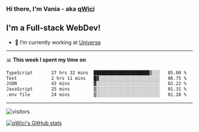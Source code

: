 ### Hi there, I'm Vania - aka [qWici][website]

## I'm a Full-stack WebDev!
- 🔭 I’m currently working at [Universe][universe]

---

📊 **This week I spent my time on**
<!--START_SECTION:waka-->

```txt
TypeScript       27 hrs 32 mins  █████████████████████▒░░░   85.00 %
Text             2 hrs 11 mins   █▓░░░░░░░░░░░░░░░░░░░░░░░   06.75 %
JSON             43 mins         ▓░░░░░░░░░░░░░░░░░░░░░░░░   02.22 %
JavaScript       25 mins         ▒░░░░░░░░░░░░░░░░░░░░░░░░   01.31 %
.env file        24 mins         ▒░░░░░░░░░░░░░░░░░░░░░░░░   01.28 %
```

<!--END_SECTION:waka-->

---

![visitors](https://visitor-badge.glitch.me/badge?page_id=qWici)


[![qWici's GitHub stats](https://github-readme-stats.vercel.app/api?username=qWici)](https://github.com/qWici/github-readme-stats)

[website]: https://devkucher.com
[twitter]: https://twitter.com/KucherDev
[linkedin]: https://www.linkedin.com/in/ivankucher
[universe]: https://universeapps.limited

